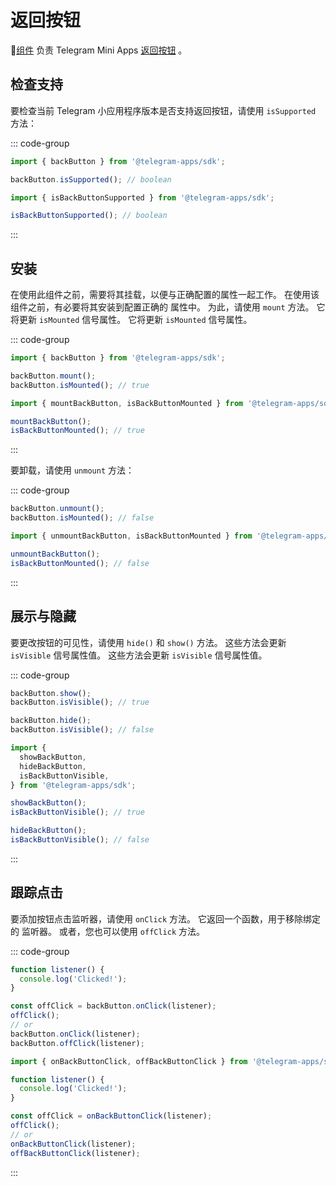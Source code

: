 # 返回按钮

💠[组件](../scopes.md) 负责 Telegram Mini
Apps [返回按钮](../../../../platform/back-button.md) 。

## 检查支持

要检查当前 Telegram 小应用程序版本是否支持返回按钮，请使用
`isSupported` 方法：

::: code-group

```ts [Variable]
import { backButton } from '@telegram-apps/sdk';

backButton.isSupported(); // boolean
```

```ts [Functions]
import { isBackButtonSupported } from '@telegram-apps/sdk';

isBackButtonSupported(); // boolean
```

:::

## 安装

在使用此组件之前，需要将其挂载，以便与正确配置的属性一起工作。 在使用该组件之前，有必要将其安装到配置正确的
属性中。 为此，请使用 `mount` 方法。 它将更新 `isMounted` 信号属性。 它将更新 `isMounted` 信号属性。

::: code-group

```ts [Variable]
import { backButton } from '@telegram-apps/sdk';

backButton.mount();
backButton.isMounted(); // true
```

```ts [Functions]
import { mountBackButton, isBackButtonMounted } from '@telegram-apps/sdk';

mountBackButton();
isBackButtonMounted(); // true
```

:::

要卸载，请使用 `unmount` 方法：

::: code-group

```ts [Variable]
backButton.unmount();
backButton.isMounted(); // false
```

```ts [Functions]
import { unmountBackButton, isBackButtonMounted } from '@telegram-apps/sdk';

unmountBackButton();
isBackButtonMounted(); // false
```

:::

## 展示与隐藏

要更改按钮的可见性，请使用 `hide()` 和 `show()` 方法。 这些方法会更新
`isVisible` 信号属性值。 这些方法会更新
`isVisible` 信号属性值。

::: code-group

```ts [Variable]
backButton.show();
backButton.isVisible(); // true

backButton.hide();
backButton.isVisible(); // false
```

```ts [Functions]
import {
  showBackButton,
  hideBackButton,
  isBackButtonVisible,
} from '@telegram-apps/sdk';

showBackButton();
isBackButtonVisible(); // true

hideBackButton();
isBackButtonVisible(); // false
```

:::

## 跟踪点击

要添加按钮点击监听器，请使用 `onClick` 方法。 它返回一个函数，用于移除绑定的
监听器。 或者，您也可以使用 `offClick` 方法。

::: code-group

```ts [Variable]
function listener() {
  console.log('Clicked!');
}

const offClick = backButton.onClick(listener);
offClick();
// or
backButton.onClick(listener);
backButton.offClick(listener);
```

```ts [Functions]
import { onBackButtonClick, offBackButtonClick } from '@telegram-apps/sdk';

function listener() {
  console.log('Clicked!');
}

const offClick = onBackButtonClick(listener);
offClick();
// or
onBackButtonClick(listener);
offBackButtonClick(listener);
```

:::
